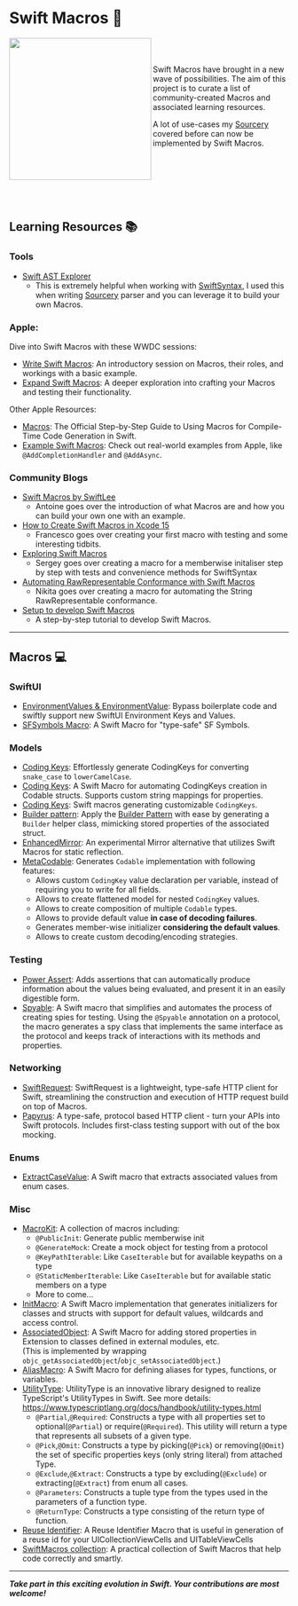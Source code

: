 # Swift Macros :rocket:
<img align="left" width="256" height="256" src="https://github.com/krzysztofzablocki/Swift-Macros/blob/d218dea43b205e1c002feb28610d58d2c4d105dc/Icon.png">
</br></br>

Swift Macros have brought in a new wave of possibilities. The aim of this project is to curate a list of community-created Macros and associated learning resources. 

A lot of use-cases my [Sourcery](https://github.com/krzysztofzablocki/Sourcery) covered before can now be implemented by Swift Macros.

<br/><br/><br/><br/><br/>


## Learning Resources :books:

### **Tools**
- [Swift AST Explorer](https://swift-ast-explorer.com/)
  - This is extremely helpful when working with [SwiftSyntax](https://github.com/apple/swift-syntax), I used this when writing [Sourcery](https://github.com/krzysztofzablocki/Sourcery) parser and you can leverage it to build your own Macros. 

### **Apple:**

Dive into Swift Macros with these WWDC sessions:

- [Write Swift Macros](https://developer.apple.com/videos/play/wwdc2023-10166): An introductory session on Macros, their roles, and workings with a basic example.
- [Expand Swift Macros](https://developer.apple.com/videos/play/wwdc2023-10167): A deeper exploration into crafting your Macros and testing their functionality.

Other Apple Resources:

- [Macros](https://docs.swift.org/swift-book/documentation/the-swift-programming-language/macros): The Official Step-by-Step Guide to Using Macros for Compile-Time Code Generation in Swift.
- [Example Swift Macros](https://github.com/DougGregor/swift-macro-examples): Check out real-world examples from Apple, like `@AddCompletionHandler` and `@AddAsync`.

### **Community Blogs**
- [Swift Macros by SwiftLee](https://www.avanderlee.com/swift/macros/)
  - Antoine goes over the introduction of what Macros are and how you can build your own one with an example.
- [How to Create Swift Macros in Xcode 15](https://blog.leonifrancesco.com/articles/swift-macros)
  - Francesco goes over creating your first macro with testing and some interesting tidbits.
- [Exploring Swift Macros](https://medium.com/dev-genius/exploring-new-swift-macros-api-245e0b1f7c8d)
  - Sergey goes over creating a macro for a memberwise initaliser step by step with tests and convenience methods for SwiftSyntax
- [Automating RawRepresentable Conformance with Swift Macros](https://otbivnoe.ru/2023/06/13/Automating-RawRepresentable-Conformance-with-Swift-Macros.html)
  - Nikita goes over creating a macro for automating the String RawRepresentable conformance.
- [Setup to develop Swift Macros](https://medium.com/@tim_wang/setup-to-develop-swift-macros-68d8fe2fea59)
  - A step-by-step tutorial to develop Swift Macros.
---

## Macros :computer:

### SwiftUI
- [EnvironmentValues & EnvironmentValue](https://github.com/Wouter01/SwiftUI-Macros/tree/main): Bypass boilerplate code and swiftly support new SwiftUI Environment Keys and Values.
- [SFSymbols Macro](https://github.com/lukepistrol/SFSymbolsMacro): A Swift Macro for "type-safe" SF Symbols.

### Models
- [Coding Keys](https://github.com/Ryu0118/CodingKeysMacro): Effortlessly generate CodingKeys for converting `snake_case` to `lowerCamelCase`.
- [Coding Keys](https://github.com/sasha-riabchuk/CodingKeysMacro-swift): A Swift Macro for automating CodingKeys creation in Codable structs. Supports custom string mappings for properties.
- [Coding Keys](https://github.com/zijievv/CodingKeysGenerator): Swift macros generating customizable `CodingKeys`.
- [Builder pattern](https://github.com/dziobaczy/SwiftBuilderMacro): Apply the [Builder Pattern](https://refactoring.guru/design-patterns/builder) with ease by generating a `Builder` helper class, mimicking stored properties of the associated struct.
- [EnhancedMirror](https://github.com/unixzii/EnhancedMirror): An experimental Mirror alternative that utilizes Swift Macros for static reflection.
- [MetaCodable](https://github.com/SwiftyLab/MetaCodable): Generates `Codable` implementation with following features:
  - Allows custom `CodingKey` value declaration per variable, instead of requiring you to write for all fields.
  - Allows to create flattened model for nested `CodingKey` values.
  - Allows to create composition of multiple `Codable` types.
  - Allows to provide default value **in case of decoding failures**.
  - Generates member-wise initializer **considering the default values**.
  - Allows to create custom decoding/encoding strategies. 

### Testing
- [Power Assert](https://github.com/kishikawakatsumi/swift-power-assert): Adds assertions that can automatically produce information about the values being evaluated, and present it in an easily digestible form.
- [Spyable](https://github.com/Matejkob/swift-spyable): A Swift macro that simplifies and automates the process of creating spies for testing. Using the `@Spyable` annotation on a protocol, the macro generates a spy class 
that implements the same interface as the protocol and keeps track of interactions with its methods and properties.

### Networking
- [SwiftRequest](https://github.com/ailtonvivaz/swift-request): SwiftRequest is a lightweight, type-safe HTTP client for Swift, streamlining the construction and execution of HTTP request build on top of Macros.
- [Papyrus](https://github.com/joshuawright11/papyrus): A type-safe, protocol based HTTP client - turn your APIs into Swift protocols. Includes first-class testing support with out of the box mocking.

### Enums
- [ExtractCaseValue](https://github.com/fruitcoder/extract-case-value): A Swift macro that extracts associated values from enum cases.

### Misc
- [MacroKit](https://github.com/IanKeen/MacroKit): A collection of macros including:
  - `@PublicInit`: Generate public memberwise init
  - `@GenerateMock`: Create a mock object for testing from a protocol
  - `@KeyPathIterable`: Like `CaseIterable` but for available keypaths on a type
  - `@StaticMemberIterable`: Like `CaseIterable` but for available static members on a type
  - More to come...
- [InitMacro](https://github.com/LeonardoCardoso/InitMacro): A Swift Macro implementation that generates initializers for classes and structs with support for default values, wildcards and access control.
- [AssociatedObject](https://github.com/p-x9/AssociatedObject): A Swift Macro for adding stored properties in Extension to classes defined in external modules, etc.  
  (This is implemented by wrapping `objc_getAssociatedObject`/`objc_setAssociatedObject`.)
- [AliasMacro](https://github.com/p-x9/AliasMacro): A Swift Macro for defining aliases for types, functions, or variables.
- [UtilityType](https://github.com/bannzai/UtilityType): UtilityType is an innovative library designed to realize TypeScript's UtilityTypes in Swift. See more details: https://www.typescriptlang.org/docs/handbook/utility-types.html
  - `@Partial`,`@Required`: Constructs a type with all properties set to optional(`@Partial`) or require(`@Required`). This utility will return a type that represents all subsets of a given type.
  - `@Pick`,`@Omit`: Constructs a type by picking(`@Pick`) or removing(`@Omit`) the set of specific properties keys (only string literal) from attached Type.
  - `@Exclude`,`@Extract`: Constructs a type by excluding(`@Exclude`) or extracting(`@Extract`) from enum all cases.
  - `@Parameters`: Constructs a tuple type from the types used in the parameters of a function type.
  - `@ReturnType`: Constructs a type consisting of the return type of function.
- [Reuse Identifier](https://github.com/collisionspace/ReuseIdentifierMacro): A Reuse Identifier Macro that is useful in generation of a reuse id for your UICollectionViewCells and UITableViewCells
- [SwiftMacros collection](https://github.com/ShenghaiWang/SwiftMacros): A practical collection of Swift Macros that help code correctly and smartly.
---

_**Take part in this exciting evolution in Swift. Your contributions are most welcome!**_
